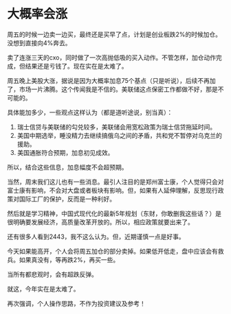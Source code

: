 # 大概率会涨

周五的时候一边卖一边买，最终还是买早了点，计划是创业板跌2%的时候加仓。没想到直接向4%奔去。

卖了连涨三天的cxo，同时做了一次高抛低吸的买入动作。不管怎样，加仓动作完成，但结果还是亏钱了。现在实在是太难了。

周五晚上美股大涨，据说是因为大概率加息75个基点（只是听说），后续不再加了，市场一片沸腾。这个传闻我是不信的。美联储这点保密工作都做不好，那是不可能的。

具体能加多少，一些观点这样认为（都是道听途说，别当真）：

1. 瑞士信贷与美联储的勾兑较多，美联储会用宽松政策为瑞士信贷拖延时间。
2. 美国中期选举，睡没精力去继续搞俄乌之间的矛盾，共和党不暂停对乌克兰的援助。
3. 美国通胀符合预期，加息初见成效。

所以，结合这些信息，加息幅度不会超预期。

当然，周末我们这儿也有一些消息。最引人注目的是郑州富士康，个人觉得只会对富士康有影响，不会对大盘或者板块有影响。但，如果有人延伸理解，反思现行政策对国际工厂的保护，反而是一种利好。

然后就是学习精神，中国式现代化的最新5年规划（东财，你敢删我这些话？）是很明确要发展经济，高质量改革开放的。所以，相应政策就要出来了。

还有很多人看到2443，我不这么认为。但，近期谨慎一点是好事。

今天如果能高开，个人会将周五加仓的部分卖掉。如果低开低走，盘中应该会有救兵。如果真没有，等再跌2%，再买一些。

当所有都悲观时，会有超跌反弹。

就这，今年实在是太难了。

再次强调，个人操作思路，不作为投资建议及参考！
